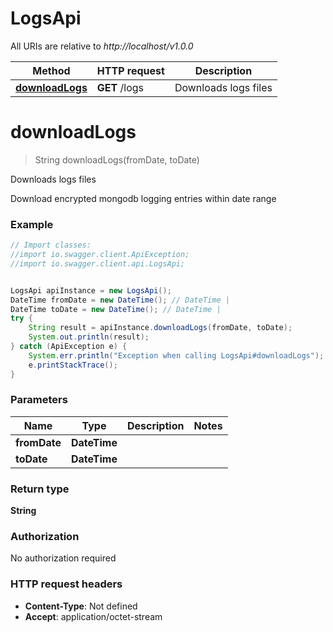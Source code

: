 # LogsApi

All URIs are relative to *http://localhost/v1.0.0*

Method | HTTP request | Description
------------- | ------------- | -------------
[**downloadLogs**](LogsApi.md#downloadLogs) | **GET** /logs | Downloads logs files


<a name="downloadLogs"></a>
# **downloadLogs**
> String downloadLogs(fromDate, toDate)

Downloads logs files

Download encrypted mongodb logging entries within date range

### Example
```java
// Import classes:
//import io.swagger.client.ApiException;
//import io.swagger.client.api.LogsApi;


LogsApi apiInstance = new LogsApi();
DateTime fromDate = new DateTime(); // DateTime | 
DateTime toDate = new DateTime(); // DateTime | 
try {
    String result = apiInstance.downloadLogs(fromDate, toDate);
    System.out.println(result);
} catch (ApiException e) {
    System.err.println("Exception when calling LogsApi#downloadLogs");
    e.printStackTrace();
}
```

### Parameters

Name | Type | Description  | Notes
------------- | ------------- | ------------- | -------------
 **fromDate** | **DateTime**|  |
 **toDate** | **DateTime**|  |

### Return type

**String**

### Authorization

No authorization required

### HTTP request headers

 - **Content-Type**: Not defined
 - **Accept**: application/octet-stream

